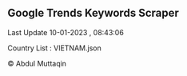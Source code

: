 

## Google Trends Keywords Scraper 
 
Last Update 10-01-2023 , 08:43:06

Country List :
VIETNAM.json



© Abdul Muttaqin 
